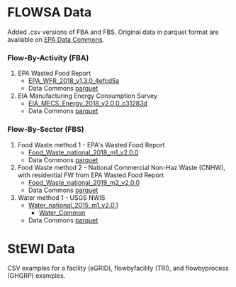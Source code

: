 # FLOWSA Data
Added .csv versions of FBA and FBS. Original data in parquet format are available on [EPA Data Commons](https://dmap-data-commons-ord.s3.amazonaws.com/index.html?prefix=flowsa/#flowsa/).

### Flow-By-Activity (FBA)
1. EPA Wasted Food Report
   - [EPA_WFR_2018_v1.3.0_4efcd5a](https://github.com/USEPA/flowsa/blob/master/flowsa/methods/flowbyactivitymethods/EPA_WFR.yaml)
   - Data Commons [parquet](https://dmap-data-commons-ord.s3.amazonaws.com/flowsa/FlowByActivity/EPA_WFR_2018_v1.3.0_4efcd5a.parquet)
2. EIA Manufacturing Energy Consumption Survey
   - [EIA_MECS_Energy_2018_v2.0.0_c31283d](https://github.com/USEPA/flowsa/blob/master/flowsa/methods/flowbyactivitymethods/EIA_MECS_Energy.yaml)
   - Data Commons [parquet](https://dmap-data-commons-ord.s3.amazonaws.com/flowsa/FlowByActivity/EIA_MECS_Energy_2018_v2.0.0_c31283d.parquet)

### Flow-By-Sector (FBS)
1. Food Waste method 1 - EPA's Wasted Food Report
    - [Food_Waste_national_2018_m1_v2.0.0](https://github.com/USEPA/flowsa/blob/master/flowsa/methods/flowbysectormethods/Food_Waste_national_2018_m1.yaml)
    - Data Commons [parquet](https://dmap-data-commons-ord.s3.amazonaws.com/flowsa/FlowBySector/Food_Waste_national_2018_m1_v2.0.0_49331eb.parquet)
2. Food Waste method 2 - National Commercial Non-Haz Waste (CNHW), with residential FW from EPA Wasted Food Report
    - [Food_Waste_national_2019_m2_v2.0.0](https://github.com/USEPA/flowsa/blob/master/flowsa/methods/flowbysectormethods/Food_Waste_national_2018_m1.yaml)
    - Data Commons [parquet](https://dmap-data-commons-ord.s3.amazonaws.com/flowsa/FlowBySector/Food_Waste_national_2018_m2_v2.0.0_49331eb.parquet)
3. Water method 1 - USGS NWIS
   - [Water_national_2015_m1_v2.0.1](https://github.com/USEPA/flowsa/blob/master/flowsa/methods/flowbysectormethods/Water_national_2015_m1.yaml)
       - [Water_Common](https://github.com/USEPA/flowsa/blob/master/flowsa/methods/flowbysectormethods/Water_common.yaml)
   - Data Commons [parquet](https://dmap-data-commons-ord.s3.amazonaws.com/flowsa/FlowBySector/Water_national_2015_m1_v2.0.1_165eb33.parquet)

# StEWI Data
CSV examples for a facility (eGRID), flowbyfacility (TRI), and flowbyprocess (GHGRP) examples.

